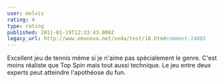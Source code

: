 ```yaml
---
user: melvis
rating: 4
type: rating
published: 2011-01-19T12:33:43.000Z
legacy_url: http://www.emunova.net/veda/test/18.htm#comment-14885
---
```

Excellent jeu de tennis méme si je n'aime pas spécialement le genre. C'est moins réaliste que Top Spin mais tout aussi technique. Le jeu entre deux experts peut atteindre l'apothéose du fun.